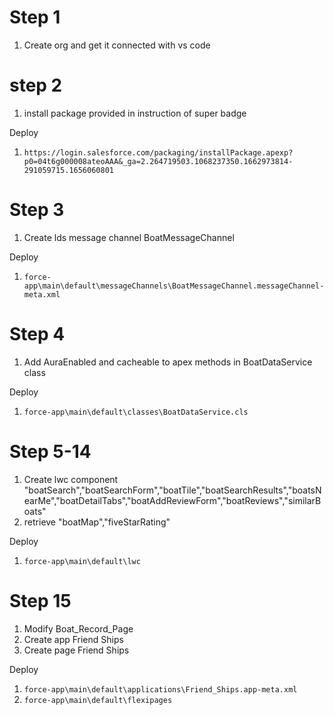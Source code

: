 # Step 1

1. Create org and get it connected with vs code

# step 2

1.  install package provided in instruction of super badge

Deploy

1.  `https://login.salesforce.com/packaging/installPackage.apexp?p0=04t6g000008ateoAAA&_ga=2.264719503.1068237350.1662973814-291059715.1656060801`


# Step 3

1. Create lds message channel BoatMessageChannel

Deploy 

1.  `force-app\main\default\messageChannels\BoatMessageChannel.messageChannel-meta.xml`


# Step 4

1. Add AuraEnabled and cacheable to apex methods in BoatDataService class

Deploy 

1. `force-app\main\default\classes\BoatDataService.cls`


# Step 5-14

1. Create lwc component "boatSearch","boatSearchForm","boatTile","boatSearchResults","boatsNearMe","boatDetailTabs","boatAddReviewForm","boatReviews","similarBoats"
2. retrieve "boatMap","fiveStarRating"

Deploy

1. `force-app\main\default\lwc`


# Step 15

1. Modify Boat_Record_Page
2. Create app Friend Ships  
3. Create page Friend Ships


Deploy

1. `force-app\main\default\applications\Friend_Ships.app-meta.xml`
2. `force-app\main\default\flexipages`